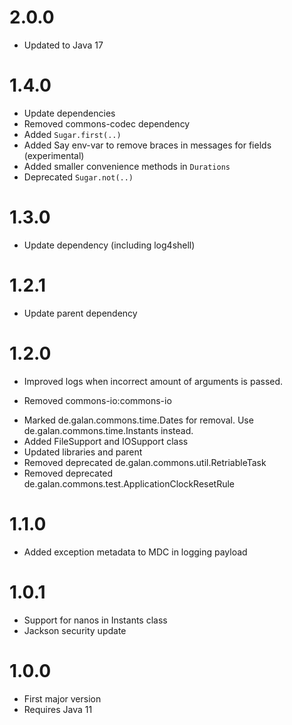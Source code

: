 # 2.0.0

* Updated to Java 17

# 1.4.0

* Update dependencies
* Removed commons-codec dependency
* Added `Sugar.first(..)`
* Added Say env-var to remove braces in messages for fields (experimental)
* Added smaller convenience methods in `Durations`
* Deprecated `Sugar.not(..)`

# 1.3.0

* Update dependency (including log4shell)

# 1.2.1

* Update parent dependency

# 1.2.0

* Improved logs when incorrect amount of arguments is passed.

+ Removed commons-io:commons-io

* Marked de.galan.commons.time.Dates for removal. Use de.galan.commons.time.Instants instead.
* Added FileSupport and IOSupport class
* Updated libraries and parent
* Removed deprecated de.galan.commons.util.RetriableTask
* Removed deprecated de.galan.commons.test.ApplicationClockResetRule

# 1.1.0

* Added exception metadata to MDC in logging payload

# 1.0.1

* Support for nanos in Instants class
* Jackson security update

# 1.0.0

* First major version
* Requires Java 11
